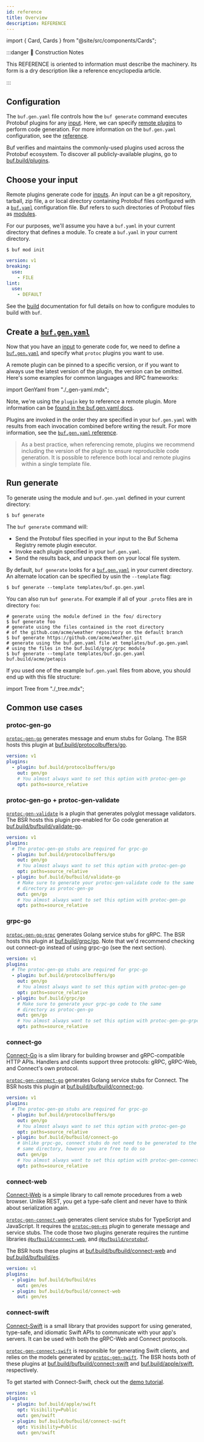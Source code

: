 ```yaml
---
id: reference
title: Overview
description: REFERENCE
---
```


import { Card, Cards } from "@site/src/components/Cards";

:::danger 🚧 Construction Notes

This REFERENCE is oriented to information must describe the machinery. Its form is a dry description like a reference
encyclopedia article.

:::

<Cards>
  <Card
    name="🖌 Tutorial"
    url="#"
    description="Lorem ipsum dolor sit amet, consectetur adipiscing elit, sed do eiusmod tempor incididunt ut labore et dolore magna aliqua."
  />
  <Card
    name="🚧 How To"
    url="#"
    description="Nisl tincidunt eget nullam non. Sed cras ornare arcu dui vivamus. Id neque aliquam vestibulum morbi blandit. Turpis nunc eget lorem dolor sed."
  />
  <Card
    name="🧱 Reference"
    url="#"
    description="Integer malesuada nunc vel risus commodo viverra maecenas accumsan. Faucibus vitae aliquet nec ullamcorper sit amet."
  />
  <Card
    name="🏗 Explanation"
    url="#"
    description="Scelerisque varius morbi enim nunc faucibus a pellentesque sit amet. Aenean sed adipiscing diam donec adipiscing tristique risus."
  />
</Cards>

## Configuration

The `buf.gen.yaml` file controls how the `buf generate` command executes
Protobuf plugins for any [input](../../reference/inputs.md). Here, we can
specify [remote plugins](overview.mdx) to perform code generation. For more
information on the `buf.gen.yaml` configuration, see the
[reference](../../configuration/v1/buf-gen-yaml.md).

Buf verifies and maintains the commonly-used plugins used across the Protobuf
ecosystem. To discover all publicly-available plugins, go to
[buf.build/plugins](https://buf.build/plugins).

## Choose your input

Remote plugins generate code for [inputs](../../reference/inputs.md). An input
can be a git repository, tarball, zip file, a or local directory containing
Protobuf files configured with a
[`buf.yaml`](../../configuration/v1/buf-yaml.md) configuration file. Buf refers
to such directories of Protobuf files as [modules](../overview.mdx#modules).

For our purposes, we'll assume you have a `buf.yaml` in your current directory
that defines a module. To create a `buf.yaml` in your current directory.

```terminal
$ buf mod init
```

```yaml title="buf.yaml"
version: v1
breaking:
  use:
    - FILE
lint:
  use:
    - DEFAULT
```

See the [build](../../build/usage.md) documentation for full details on how to
configure modules to build with `buf`.

## Create a [`buf.gen.yaml`](/configuration/v1/buf-gen-yaml)

Now that you have an [input](../../reference/inputs.md) to generate code for, we
need to define a [`buf.gen.yaml`](/configuration/v1/buf-gen-yaml) and specify
what `protoc` plugins you want to use.

A remote plugin can be pinned to a specific version, or if you want to always
use the latest version of the plugin, the version can be omitted. Here's some
examples for common languages and RPC frameworks:

import GenYaml from "./_gen-yaml.mdx";

<GenYaml />

Note, we're using the `plugin` key to reference a remote plugin. More
information can be
[found in the buf.gen.yaml docs](/configuration/v1/buf-gen-yaml#plugin-name-or-remote).

Plugins are invoked in the order they are specified in your `buf.gen.yaml` with
results from each invocation combined before writing the result. For more
information, see the
[`buf.gen.yaml` reference](../../configuration/v1/buf-gen-yaml.md).

> As a best practice, when referencing remote, plugins we recommend including
> the version of the plugin to ensure reproducible code generation. It is
> possible to reference both local and remote plugins within a single template
> file.

## Run generate

To generate using the module and `buf.gen.yaml` defined in your current
directory:

```terminal
$ buf generate
```

The `buf generate` command will:

- Send the Protobuf files specified in your input to the Buf Schema Registry
  remote plugin executor.
- Invoke each plugin specified in your `buf.gen.yaml`.
- Send the results back, and unpack them on your local file system.

By default, `buf generate` looks for a
[`buf.gen.yaml`](/configuration/v1/buf-gen-yaml) in your current directory. An
alternate location can be specified by usin the `--template` flag:

```terminal
$ buf generate --template templates/buf.go.gen.yaml
```

You can also run `buf generate`. For example if all of your `.proto` files are
in directory `foo`:

```terminal
# generate using the module defined in the foo/ directory
$ buf generate foo
# generate using the files contained in the root directory
# of the github.com/acme/weather repository on the default branch
$ buf generate https://github.com/acme/weather.git
# generate using the buf.gen.yaml file at templates/buf.go.gen.yaml
# using the files in the buf.build/grpc/grpc module
$ buf generate --template templates/buf.go.gen.yaml buf.build/acme/petapis
```

If you used one of the example `buf.gen.yaml` files from above, you should end
up with this file structure:

import Tree from "./_tree.mdx";

<Tree />

## Common use cases

### protoc-gen-go

[`protoc-gen-go`](https://github.com/protocolbuffers/protobuf-go) generates
message and enum stubs for Golang. The BSR hosts this plugin at
[buf.build/protocolbuffers/go](https://buf.build/protocolbuffers/go).

```yaml title="buf.gen.yaml" {3}
version: v1
plugins:
  - plugin: buf.build/protocolbuffers/go
    out: gen/go
    # You almost always want to set this option with protoc-gen-go
    opt: paths=source_relative
```

### protoc-gen-go + protoc-gen-validate

[`protoc-gen-validate`](https://github.com/bufbuild/protoc-gen-validate) is a
plugin that generates polyglot message validators. The BSR hosts this plugin
pre-enabled for Go code generation at
[buf.build/bufbuild/validate-go](https://buf.build/bufbuild/validate-go).

```yaml title="buf.gen.yaml" {4,8}
version: v1
plugins:
  # The protoc-gen-go stubs are required for grpc-go
  - plugin: buf.build/protocolbuffers/go
    out: gen/go
    # You almost always want to set this option with protoc-gen-go
    opt: paths=source_relative
  - plugin: buf.build/bufbuild/validate-go
    # Make sure to generate your protoc-gen-validate code to the same
    # directory as protoc-gen-go
    out: gen/go
    # You almost always want to set this option with protoc-gen-go
    opt: paths=source_relative
```

### grpc-go

[`protoc-gen-go-grpc`](https://github.com/grpc/grpc-go/tree/master/cmd/protoc-gen-go-grpc)
generates Golang service stubs for gRPC. The BSR hosts this plugin at
[buf.build/grpc/go](https://buf.build/grpc/go). Note that we'd recommend
checking out connect-go instead of using grpc-go (see the next section).

```yaml title="buf.gen.yaml" {4,8}
version: v1
plugins:
  # The protoc-gen-go stubs are required for grpc-go
  - plugin: buf.build/protocolbuffers/go
    out: gen/go
    # You almost always want to set this option with protoc-gen-go
    opt: paths=source_relative
  - plugin: buf.build/grpc/go
    # Make sure to generate your grpc-go code to the same
    # directory as protoc-gen-go
    out: gen/go
    # You almost always want to set this option with protoc-gen-go-grpc
    opt: paths=source_relative
```

### connect-go

[Connect-Go](https://connect.build/docs/go/getting-started)
is a slim library for building browser and
gRPC-compatible HTTP APIs. Handlers and clients support three protocols: gRPC,
gRPC-Web, and Connect's own protocol.

[`protoc-gen-connect-go`](https://github.com/bufbuild/connect-go) generates
Golang service stubs for Connect. The BSR hosts this plugin at
[buf.build/bufbuild/connect-go](https://buf.build/bufbuild/connect-go).

```yaml title=buf.gen.yaml {4,8}
version: v1
plugins:
  # The protoc-gen-go stubs are required for grpc-go
  - plugin: buf.build/protocolbuffers/go
    out: gen/go
    # You almost always want to set this option with protoc-gen-go
    opt: paths=source_relative
  - plugin: buf.build/bufbuild/connect-go
    # Unlike grpc-go, connect stubs do not need to be generated to the
    # same directory, however you are free to do so
    out: gen/go
    # You almost always want to set this option with protoc-gen-connect-go
    opt: paths=source_relative
```

### connect-web

[Connect-Web](https://connect.build/docs/web/getting-started) is a simple
library to call remote procedures from a web browser. Unlike REST, you get a
type-safe client and never have to think about serialization again.

[`protoc-gen-connect-web`](https://github.com/bufbuild/connect-web) generates
client service stubs for TypeScript and JavaScript. It requires the
[`protoc-gen-es`](https://github.com/bufbuild/protobuf-es) plugin to generate
message and service stubs. The code those two plugins generate requires the
runtime libraries
[`@bufbuild/connect-web`](https://www.npmjs.com/package/@bufbuild/connect-web),
and [`@bufbuild/protobuf`](https://www.npmjs.com/package/@bufbuild/protobuf).

The BSR hosts these plugins at
[buf.build/bufbuild/connect-web](https://buf.build/bufbuild/connect-web) and
[buf.build/bufbuild/es](https://buf.build/bufbuild/es).

```yaml title=buf.gen.yaml {3,5}
version: v1
plugins:
  - plugin: buf.build/bufbuild/es
    out: gen/es
  - plugin: buf.build/bufbuild/connect-web
    out: gen/es
```

### connect-swift

[Connect-Swift](https://connect.build/docs/swift/getting-started)
is a small library that provides support for using generated,
type-safe, and idiomatic Swift APIs to communicate with your app's servers.
It can be used with both the gRPC-Web and Connect protocols.

[`protoc-gen-connect-swift`](https://github.com/bufbuild/connect-swift)
is responsible for generating Swift clients, and relies on the models generated
by [`protoc-gen-swift`](https://github.com/apple/swift-protobuf).
The BSR hosts both of these plugins at
[buf.build/bufbuild/connect-swift](https://buf.build/bufbuild/connect-swift)
and [buf.build/apple/swift](https://buf.build/apple/swift), respectively.

To get started with Connect-Swift, check out the
[demo tutorial](https://connect.build/docs/swift/getting-started).

```yaml title=buf.gen.yaml {3,6}
version: v1
plugins:
  - plugin: buf.build/apple/swift
    opt: Visibility=Public
    out: gen/swift
  - plugin: buf.build/bufbuild/connect-swift
    opt: Visibility=Public
    out: gen/swift
```
